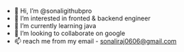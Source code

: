 - 👋 Hi, I’m @sonaligithubpro
- 👀 I’m interested in fronted & backend engineer 
- 🌱 I’m currently learning java 
- 💞️ I’m looking to collaborate on google 
- 📫 reach me from my email - sonaliraj0606@gmail.com

<!---
sonaligithubpro/sonaligithubpro is a ✨ special ✨ repository because its `README.md` (this file) appears on your GitHub profile.
You can click the Preview link to take a look at your changes.
--->
